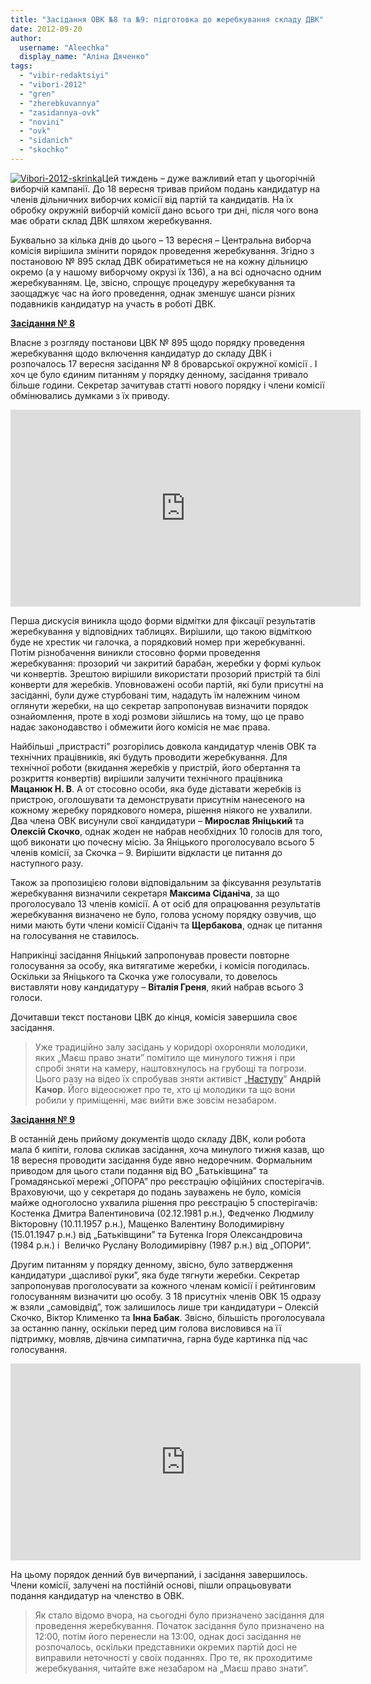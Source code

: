 ```yaml
---
title: "Засідання ОВК №8 та №9: підготовка до жеребкування складу ДВК"
date: 2012-09-20
author: 
  username: "Aleechka"
  display_name: "Аліна Дяченко"
tags: 
  - "vibir-redaktsiyi"
  - "vibori-2012"
  - "gren"
  - "zherebkuvannya"
  - "zasidannya-ovk"
  - "novini"
  - "ovk"
  - "sidanich"
  - "skochko"
---
```


[![](https://mpz.brovary.org/wp-content/uploads/2012/09/Vibori-2012-skrinka.jpg "Vibori-2012-skrinka")](https://mpz.brovary.org/wp-content/uploads/2012/09/Vibori-2012-skrinka.jpg)Цей тиждень – дуже важливий етап у цьогорічній виборчій кампанії. До 18 вересня тривав прийом подань кандидатур на членів дільничних виборчих комісії від партій та кандидатів. На їх обробку окружній виборчій комісії дано всього три дні, після чого вона має обрати склад ДВК шляхом жеребкування.

Буквально за кілька днів до цього – 13 вересня – Центральна виборча комісія вирішила змінити порядок проведення жеребкування. Згідно з постановою № 895 склад ДВК обиратиметься не на кожну дільницю окремо (а у нашому виборчому окрузі їх 136), а на всі одночасно одним жеребкуванням. Це, звісно, спрощує процедуру жеребкування та заощаджує час на його проведення, однак зменшує шанси різних подавників кандидатур на участь в роботі ДВК.

**[Засідання № 8](https://mpz.brovary.org/ovk-97/zasidannya-ovk-8-17-09-2012/)**

Власне з розгляду постанови ЦВК № 895 щодо порядку проведення жеребкування щодо включення кандидатур до складу ДВК і розпочалось 17 вересня засідання № 8 броварської окружної комісії . І хоч це було єдиним питанням у порядку денному, засідання тривало більше години. Секретар зачитував статті нового порядку і члени комісії обмінювались думками з їх приводу.

<iframe src="http://www.youtube.com/embed/uZiN0WL2ufk" frameborder="0" width="560" height="315"></iframe>

Перша дискусія виникла щодо форми відмітки для фіксації результатів жеребкування у відповідних таблицях. Вирішили, що такою відміткою буде не хрестик чи галочка, а порядковий номер при жеребкуванні. Потім різнобачення виникли стосовно форми проведення жеребкування: прозорий чи закритий барабан, жеребки у формі кульок чи конвертів. Зрештою вирішили використати прозорий пристрій та білі конверти для жеребків. Уповноважені особи партій, які були присутні на засіданні, були дуже стурбовані тим, нададуть їм належним чином оглянути жеребки, на що секретар запропонував визначити порядок ознайомлення, проте в ході розмови зійшлись на тому, що це право надає законодавство і обмежити його комісія не має права.

Найбільші „пристрасті” розгорілись довкола кандидатур членів ОВК та технічних працівників, які будуть проводити жеребкування. Для технічної роботи (вкидання жеребків у пристрій, його обертання та розкриття конвертів) вирішили залучити технічного працівника **Мацанюк Н. В**. А от стосовно особи, яка буде діставати жеребків із пристрою, оголошувати та демонструвати присутнім нанесеного на кожному жеребку порядкового номера, рішення ніякого не ухвалили. Два члена ОВК висунули свої кандидатури – **Мирослав Яніцький** та **Олексій Скочко**, однак жоден не набрав необхідних 10 голосів для того, щоб виконати цю почесну місію. За Яніцького проголосувало всього 5 членів комісії, за Скочка – 9. Вирішити відкласти це питання до наступного разу.

Також за пропозицією голови відповідальним за фіксування результатів жеребкування визначили секретаря **Максима Сіданіча**, за що проголосувало 13 членів комісії. А от осіб для опрацювання результатів жеребкування визначено не було, голова усному порядку озвучив, що ними мають бути члени комісії Сіданіч та **Щербакова**, однак це питання на голосування не ставилось.

Наприкінці засідання Яніцький запропонував провести повторне голосування за особу, яка витягатиме жеребки, і комісія погодилась. Оскільки за Яніцького та Скочка уже голосували, то довелось виставляти нову кандидатуру – **Віталія Греня**, який набрав всього 3 голоси.

Дочитавши текст постанови ЦВК до кінця, комісія завершила своє засідання.

> Уже традиційно залу засідань у коридорі охороняли молодики, яких „Маєш право знати” помітило ще минулого тижня і при спробі зняти на камеру, наштовхнулось на грубощі та погрози. Цього разу на відео їх спробував зняти активіст „[Наступу](http://nastup.info)” **Андрій Качор**. Його відеосюжет про те, хто ці молодики та що вони робили у приміщенні, має вийти вже зовсім незабаром.

**[Засідання № 9](https://mpz.brovary.org/ovk-97/zasidannya-ovk-9-18-09-2012/)**

В останній день прийому документів щодо складу ДВК, коли робота мала б кипіти, голова скликав засідання, хоча минулого тижня казав, що 18 вересня проводити засідання буде явно недоречним. Формальним приводом для цього стали подання від ВО „Батьківщина” та Громадянської мережі „ОПОРА” про реєстрацію офіційних спостерігачів. Враховуючи, що у секретаря до подань зауважень не було, комісія майже одноголосно ухвалила рішення про реєстрацію 5 спостерігачів: Костенка Дмитра Валентиновича (02.12.1981 р.н.), Федченко Людмилу Вікторовну (10.11.1957 р.н.), Мащенко Валентину Володимирівну (15.01.1947 р.н.) від „Батьківщини” та Бутенка Ігоря Олександровича (1984 р.н.) і  Величко Руслану Володимирівну (1987 р.н.) від „ОПОРИ”.

Другим питанням у порядку денному, звісно, було затвердження кандидатури „щасливої руки”, яка буде тягнути жеребки. Секретар запропонував проголосувати за кожного членам комісії і рейтинговим голосуванням визначити цю особу. З 18 присутніх членів ОВК 15 одразу ж взяли „самовідвід”, тож залишилось лише три кандидатури – Олексій Скочко, Віктор Клименко та **Інна Бабак**. Звісно, більшість проголосувала за останню панну, оскільки перед цим голова висловився на її підтримку, мовляв, дівчина симпатична, гарна буде картинка під час голосування.

<iframe src="http://www.youtube.com/embed/Qn3R4k_T6xw" frameborder="0" width="560" height="315"></iframe>

На цьому порядок денний був вичерпаний, і засідання завершилось. Члени комісії, залучені на постійній основі, пішли опрацьовувати подання кандидатур на членство в ОВК.

> Як стало відомо вчора, на сьогодні було призначено засідання для проведення жеребкування. Початок засідання було призначено на 12:00, потім його перенесли на 13:00, однак досі засідання не розпочалось, оскільки представники окремих партій досі не виправили неточності у своїх поданнях. Про те, як проходитиме жеребкування, читайте вже незабаром на „Маєш право знати”.
> 
>
